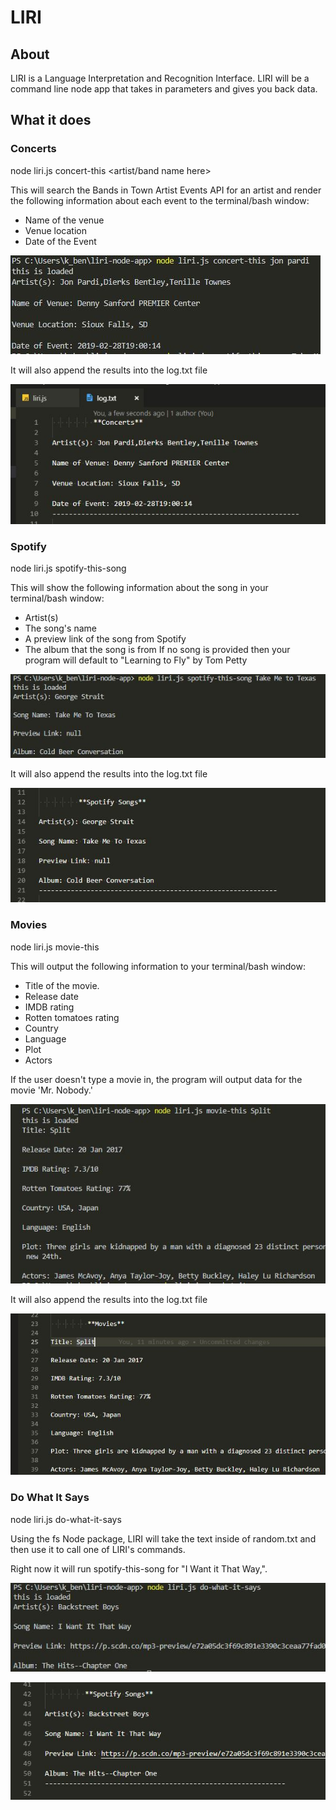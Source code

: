 # LIRI

## About
LIRI is a Language Interpretation and Recognition Interface. LIRI will be a command line node app that takes in parameters and gives you back data.

## What it does
### Concerts
node liri.js concert-this <artist/band name here>

This will search the Bands in Town Artist Events API for an artist and render the following information about each event to the terminal/bash window:
* Name of the venue
* Venue location
* Date of the Event

![](images/concert-terminal.JPG)

It will also append the results into the log.txt file

![](images/concert-log.JPG)

### Spotify
node liri.js spotify-this-song <insert song title>

This will show the following information about the song in your terminal/bash window:
* Artist(s)
* The song's name
* A preview link of the song from Spotify
* The album that the song is from
If no song is provided then your program will default to "Learning to Fly" by Tom Petty

![](images/spotify-terminal.JPG)

It will also append the results into the log.txt file

![](images/spotify-log.JPG)

### Movies
node liri.js movie-this <insert movie title>

This will output the following information to your terminal/bash window:
* Title of the movie.
* Release date
* IMDB rating
* Rotten tomatoes rating
* Country
* Language
* Plot
* Actors

If the user doesn't type a movie in, the program will output data for the movie 'Mr. Nobody.'

![](images/movie-terminal.JPG)

It will also append the results into the log.txt file

![](images/movie-log.JPG)

### Do What It Says
node liri.js do-what-it-says

Using the fs Node package, LIRI will take the text inside of random.txt and then use it to call one of LIRI's commands.

Right now it will run spotify-this-song for "I Want it That Way,".

![](images/dowhatitsays-terminal.JPG)

![](images/dowhatitsays-log.JPG)
